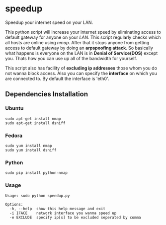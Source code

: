 # speedup
Speedup your internet speed on your LAN.

This python script will increase your internet speed by eliminating access to default gateway for anyone on your *LAN*. This script regularly checks which all hosts are online using *nmap*. After that it stops anyone from getting access to default gateway by doing an **arpspoofing attack**. So basically what happens is everyone on the LAN is in **Denial of Service(DOS)** except you. Thats how you can use up all of the bandwidth for yourself.

This script also has facility of **excluding ip addresses** those whom you do not wanna block access. Also you can specify the **interface** on which you are connected to. By default the interface is 'eth0'.

## Dependencies Installation
### Ubuntu
```
sudo apt-get install nmap
sudo apt-get install dsniff
```
### Fedora
```
sudo yum install nmap
sudo yum install dsniff
```
### Python
```
sudo pip install python-nmap
```

### Usage
```
Usage: sudo python speedup.py

Options:
  -h, --help  show this help message and exit
  -i IFACE    network interface you wanna speed up
  -e EXCLUDE  specify ip[s] to be excluded seperated by comma
